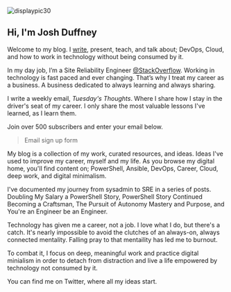
<!---
![displaypic30](/img/displaypic30.png)


![displaypic30](/img/image.png)
![displaypic30](/img/displaypic30-round1.png)


--->

![displaypic30](/img/displaypic30.png)

## Hi, I'm Josh Duffney
<!---
Welcome to my blog. I [write](/posts), present tech talks, and author courses about; deep work, PowerShell, DevOps, and Cloud.
In my day job, I'm a Site Reliability Engineer at StackOverfow.

Welcome to my blog. I [write](/posts), present tech talks, and author courses about; deep work, cloud, and DevOps. In my day job, I'm a Site Reliability Engineer at StackOverfow.

One big idea - being in control and not controlled by technology - living  a life of presents in a digital world - how do you work in tech without becoming consumed by it - without becoming its consumer - living with technology without it consuming you
--->

Welcome to my blog. I [write](/posts), present, teach, and talk about; DevOps, Cloud, and how to work in technology without being consumed by it.

In my day job, I’m a Site Reliability Engineer [@StackOverflow](https://twitter.com/StackOverflow). Working in technology is fast paced and ever changing. That’s why I treat my career as a business. A business dedicated to always learning and always sharing.

I write a weekly email, _Tuesday's Thoughts_. Where I share how I stay in the driver's seat of my career. I only share the most valuable lessons I've learned, as I learn them.

Join over 500 subscribers and enter your email below.

> Email sign up form

My blog is a collection of my work, curated resources, and ideas. Ideas I've used to improve my career, myself and my life. As you browse my digital home, you'll find content on; PowerShell, Ansible, DevOps, Career, Cloud, deep work, and digital minimalism.

I've documented my journey from sysadmin to SRE in a series of posts. Doubling My Salary a PowerShell Story, PowerShell Story Continued Becoming a Craftsman, The Pursuit of Autonomy Mastery and Purpose, and You're an Engineer be an Engineer.

Technology has given me a career, not a job. I love what I do, but there's a catch. It's nearly impossible to avoid the clutches of an always-on, always connected mentality. Falling pray to that mentaility has led me to burnout. 

To combat it, I focus on deep, meaningful work and practice digital minialism in order to detach from distraction and live a life empowered by technology not consumed by it.

You can find me on Twitter, where all my ideas start.